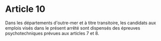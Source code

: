 # Article 10

Dans les départements d'outre-mer et à titre transitoire, les candidats aux emplois visés dans le présent arrêté sont dispensés des épreuves psychotechniques prévues aux articles 7 et 8.
